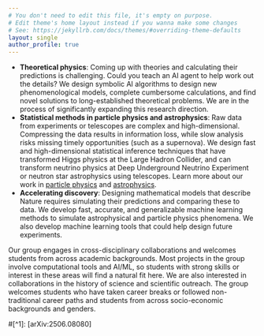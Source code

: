 ```yaml
---
# You don't need to edit this file, it's empty on purpose.
# Edit theme's home layout instead if you wanna make some changes
# See: https://jekyllrb.com/docs/themes/#overriding-theme-defaults
layout: single
author_profile: true
---
```

- **Theoretical physics**: Coming up with theories and calculating their predictions is challenging. Could you teach an AI agent to help work out the details? We design symbolic AI algorithms to  design new phenomenological models, complete cumbersome calculations, and find novel solutions to long-established theoretical problems. We are in the process of significantly expanding this research direction.
- **Statistical methods in particle physics and astrophysics**: Raw data from experiments or telescopes are complex and high-dimensional. Compressing the data results in information loss, while slow analysis risks missing timely opportunities (such as a supernova). We design fast and high-dimensional statistical inference techniques that have transformed Higgs physics at the Large Hadron Collider, and can transform neutrino physics at Deep Underground Neutrino Experiment or neutron star astrophysics using telescopes. Learn more about our work in [particle physics](/ParticlePhysics/) and [astrophysics](/Astrophysics/).
- **Accelerating discovery**: Designing mathematical models that describe Nature requires simulating their predictions and comparing these to data. We develop fast, accurate, and generalizable machine learning methods to simulate astrophysical and particle physics phenomena. We also develop machine learning tools that could help design future experiments.

Our group engages in cross-disciplinary collaborations and welcomes students from across academic backgrounds. Most projects in the group involve computational tools and AI/ML, so students with strong skills or interest in these areas will find a natural fit here. We are also interested in collaborations in the history of science and scientific outreach. 
The group welcomes students who have taken career breaks or followed non-traditional career paths and students from across socio-economic backgrounds and genders.

#[^1]: [arXiv:2506.08080]
